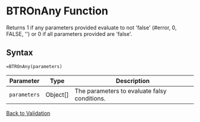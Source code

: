 # BTROnAny Function

Returns 1 if any parameters provided evaluate to not 'false' (#error, 0, FALSE, '') or 0 if all parameters provided are 'false'.

## Syntax

```excel
=BTROnAny(parameters)
```

Parameter | Type | Description
---|---|---
`parameters` | Object[] | The parameters to evaluate falsy conditions.

[Back to Validation](RBLeValidation.md)